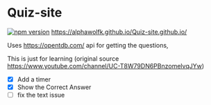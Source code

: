 # Quiz-site
[![npm version](https://badge.fury.io/js/npm.svg)](https://badge.fury.io/js/npm)
https://alphawolfk.github.io/Quiz-site.github.io/


Uses https://opentdb.com/ api for getting the questions,

This is just for learning (original source https://www.youtube.com/channel/UC-T8W79DN6PBnzomelvqJYw)

- [x] Add a timer
- [x] Show the Correct Answer
- [ ] fix the text issue
